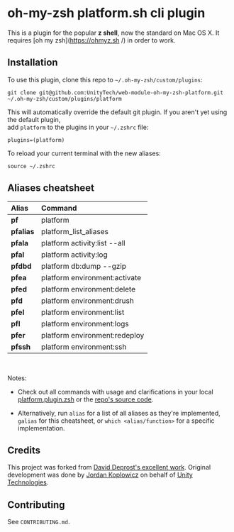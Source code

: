 # oh-my-zsh platform.sh cli plugin

This is a plugin for the popular **z shell**, now the standard on Mac OS X.  It requires [oh my zsh](https://ohmyz.sh
/) in order to work.

## Installation
To use this plugin, clone this repo to `~/.oh-my-zsh/custom/plugins`:
```shell script
git clone git@github.com:UnityTech/web-module-oh-my-zsh-platform.git ~/.oh-my-zsh/custom/plugins/platform
```
This will automatically override the default git plugin.
If you aren't yet using the default plugin,  
add `platform` to the plugins in your `~/.zshrc` file:
```shell script
plugins=(platform)
```
To reload your current terminal with the new aliases:
```shell script
source ~/.zshrc
```

## Aliases cheatsheet

| Alias         | Command                                                   |
|:--------------|:----------------------------------------------------------|
| **pf**        | platform                                                  |
| **pfalias**   | platform_list_aliases                                     |
| **pfala**     | platform activity:list --all                              |
| **pfal**      | platform activity:log                                     |
| **pfdbd**     | platform db:dump --gzip                                   |
| **pfea**      | platform environment:activate                             |
| **pfed**      | platform environment:delete                               |
| **pfd**       | platform environment:drush                                |
| **pfel**      | platform environment:list                                 |
| **pfl**       | platform environment:logs                                 |
| **pfer**      | platform environment:redeploy                             |
| **pfssh**     | platform environment:ssh                                  |
&nbsp;

Notes:

* Check out all commands with usage and clarifications in your local
[platform.plugin.zsh](./platform.plugin.zsh) or the
[repo's source code](https://github.com/UnityTech/web-module-oh-my-zsh-platform).  

* Alternatively, run `alias` for a list of all aliases as they're implemented,
`galias` for this cheatsheet, or `which <alias/function>` for a specific implementation.

## Credits

This project was forked from [David Deprost's excellent work](https://github.com/davidde/git).  Original development
 was done by [Jordan Koplowicz](https://github.com/koppieesq) on behalf of [Unity Technologies](https://unity.com).

## Contributing

See `CONTRIBUTING.md`.
